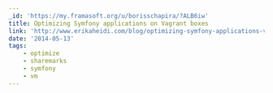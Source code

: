 ```yaml
---
_id: 'https://my.framasoft.org/u/borisschapira/?ALB6iw'
title: Optimizing Symfony applications on Vagrant boxes
link: 'http://www.erikaheidi.com/blog/optimizing-symfony-applications-vagrant-boxes'
date: '2014-05-13'
tags:
    - optimize
    - sharemarks
    - symfony
    - vm
---
```


<div class="markdown"><p></p></div>
